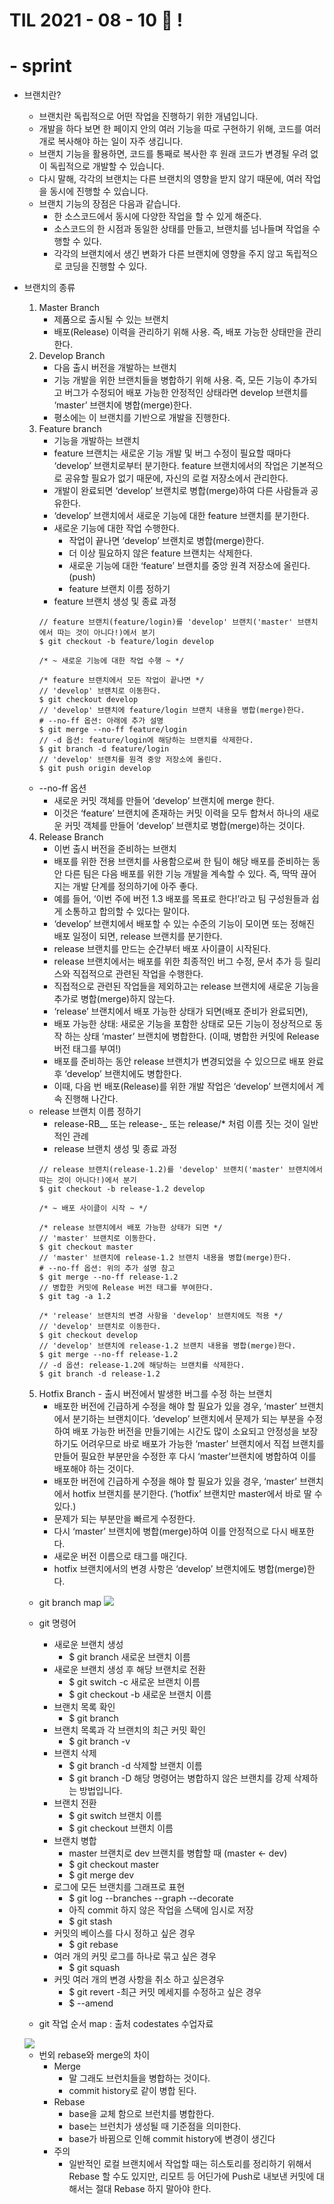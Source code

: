 # TIL 2021 - 08 - 10  📖 !

# - sprint
- 브랜치란?
    - 브랜치란 독립적으로 어떤 작업을 진행하기 위한 개념입니다.
    - 개발을 하다 보면 한 페이지 안의 여러 기능을 따로 구현하기  위해, 코드를 여러 개로 복사해야 하는 일이 자주 생깁니다.
     - 브랜치 기능을 활용하면, 코드를 통째로 복사한 후 원래 코드가 변경될 우려 없이 독립적으로 개발할 수 있습니다.
    - 다시 말해, 각각의 브랜치는 다른 브랜치의 영향을 받지 않기  때문에, 여러 작업을 동시에 진행할 수 있습니다.
    - 브랜치 기능의 장점은 다음과 같습니다.
      - 한 소스코드에서 동시에 다양한 작업을 할 수 있게 해준다.
      - 소스코드의 한 시점과 동일한 상태를 만들고, 브랜치를     넘나들며 작업을 수행할 수 있다.
      - 각각의 브랜치에서 생긴 변화가 다른 브랜치에 영향을 주지 않고 독립적으로 코딩을 진행할 수 있다.
- 브랜치의 종류 
    1. Master Branch
         - 제품으로 출시될 수 있는 브랜치
         - 배포(Release) 이력을 관리하기 위해 사용. 즉, 배포 가능한 상태만을 관리한다. 
    2. Develop Branch
        - 다음 출시 버전을 개발하는 브랜치
        - 기능 개발을 위한 브랜치들을 병합하기 위해 사용. 즉,  모든 기능이 추가되고 버그가 수정되어 배포 가능한 안정적인 상태라면 develop 브랜치를 ‘master’ 브랜치에 병합(merge)한다.
        - 평소에는 이 브랜치를 기반으로 개발을 진행한다.
    3. Feature branch
        - 기능을 개발하는 브랜치
        - feature 브랜치는 새로운 기능 개발 및 버그 수정이 필요할 때마다 ‘develop’ 브랜치로부터 분기한다. feature 브랜치에서의 작업은 기본적으로 공유할 필요가 없기 때문에, 자신의 로컬 저장소에서 관리한다.
        - 개발이 완료되면 ‘develop’ 브랜치로 병합(merge)하여 다른 사람들과 공유한다.
        - ‘develop’ 브랜치에서 새로운 기능에 대한 feature 브랜치를 분기한다.
        - 새로운 기능에 대한 작업 수행한다.
            - 작업이 끝나면 ‘develop’ 브랜치로 병합(merge)한다.
            - 더 이상 필요하지 않은 feature 브랜치는 삭제한다.
            - 새로운 기능에 대한 ‘feature’ 브랜치를 중앙 원격 저장소에 올린다.(push)
            - feature 브랜치 이름 정하기
        - feature 브랜치 생성 및 종료 과정
        ```
        // feature 브랜치(feature/login)를 'develop' 브랜치('master' 브랜치에서 따는 것이 아니다!)에서 분기
        $ git checkout -b feature/login develop

        /* ~ 새로운 기능에 대한 작업 수행 ~ */

        /* feature 브랜치에서 모든 작업이 끝나면 */
        // 'develop' 브랜치로 이동한다.
        $ git checkout develop
        // 'develop' 브랜치에 feature/login 브랜치 내용을 병합(merge)한다.
        # --no-ff 옵션: 아래에 추가 설명
        $ git merge --no-ff feature/login
        // -d 옵션: feature/login에 해당하는 브랜치를 삭제한다.
        $ git branch -d feature/login
        // 'develop' 브랜치를 원격 중앙 저장소에 올린다.
        $ git push origin develop
        ```
    - --no-ff 옵션
       - 새로운 커밋 객체를 만들어 ‘develop’ 브랜치에 merge 한다.
       - 이것은 ‘feature’ 브랜치에 존재하는 커밋 이력을 모두 합쳐서 하나의 새로운 커밋 객체를 만들어 ‘develop’ 브랜치로 병합(merge)하는 것이다.
    4. Release Branch
       - 이번 출시 버전을 준비하는 브랜치
       - 배포를 위한 전용 브랜치를 사용함으로써 한 팀이 해당 배포를 준비하는 동안 다른 팀은 다음 배포를 위한 기능 개발을 계속할 수 있다. 즉, 딱딱 끊어지는 개발 단계를 정의하기에 아주 좋다.
       - 예를 들어, ‘이번 주에 버전 1.3 배포를 목표로 한다!’라고 팀 구성원들과 쉽게 소통하고 합의할 수 있다는 말이다.
       - ‘develop’ 브랜치에서 배포할 수 있는 수준의 기능이 모이면 또는 정해진 배포 일정이 되면, release 브랜치를 분기한다.
       - release 브랜치를 만드는 순간부터 배포 사이클이 시작된다.
       - release 브랜치에서는 배포를 위한 최종적인 버그 수정, 문서 추가 등 릴리스와 직접적으로 관련된 작업을 수행한다.
       - 직접적으로 관련된 작업들을 제외하고는 release 브랜치에 새로운 기능을 추가로 병합(merge)하지 않는다.
       - ‘release’ 브랜치에서 배포 가능한 상태가 되면(배포 준비가 완료되면),
       - 배포 가능한 상태: 새로운 기능을 포함한 상태로 모든 기능이 정상적으로 동작 하는 상태
       ‘master’ 브랜치에 병합한다. (이때, 병합한 커밋에 Release 버전 태그를 부여!)
       - 배포를 준비하는 동안 release 브랜치가 변경되었을 수 있으므로 배포 완료 후 ‘develop’ 브랜치에도 병합한다.
       - 이때, 다음 번 배포(Release)를 위한 개발 작업은 ‘develop’ 브랜치에서 계속 진행해 나간다.
    - release 브랜치 이름 정하기
       - release-RB__ 또는 release-_ 또는 release/* 처럼 이름 짓는 것이 일반적인 관례
       - release 브랜치 생성 및 종료 과정
       ```
       // release 브랜치(release-1.2)를 'develop' 브랜치('master' 브랜치에서 따는 것이 아니다!)에서 분기
       $ git checkout -b release-1.2 develop

       /* ~ 배포 사이클이 시작 ~ */

       /* release 브랜치에서 배포 가능한 상태가 되면 */
       // 'master' 브랜치로 이동한다.
       $ git checkout master
       // 'master' 브랜치에 release-1.2 브랜치 내용을 병합(merge)한다.
       # --no-ff 옵션: 위의 추가 설명 참고
       $ git merge --no-ff release-1.2
       // 병합한 커밋에 Release 버전 태그를 부여한다.
       $ git tag -a 1.2

       /* 'release' 브랜치의 변경 사항을 'develop' 브랜치에도 적용 */
       // 'develop' 브랜치로 이동한다.
       $ git checkout develop
       // 'develop' 브랜치에 release-1.2 브랜치 내용을 병합(merge)한다.
       $ git merge --no-ff release-1.2
       // -d 옵션: release-1.2에 해당하는 브랜치를 삭제한다.
       $ git branch -d release-1.2
       ```
    5. Hotfix Branch
      - 출시 버전에서 발생한 버그를 수정 하는 브랜치
          - 배포한 버전에 긴급하게 수정을 해야 할 필요가 있을 경우, ‘master’ 브랜치에서 분기하는 브랜치이다. ‘develop’ 브랜치에서 문제가 되는 부분을 수정하여 배포 가능한 버전을 만들기에는 시간도 많이 소요되고 안정성을 보장하기도 어려우므로 바로 배포가 가능한 ‘master’ 브랜치에서 직접 브랜치를 만들어 필요한 부분만을 수정한 후 다시 ‘master’브랜치에 병합하여 이를 배포해야 하는 것이다.
          - 배포한 버전에 긴급하게 수정을 해야 할 필요가 있을 경우,
          ‘master’ 브랜치에서 hotfix 브랜치를 분기한다. (‘hotfix’ 브랜치만 master에서 바로 딸 수 있다.)
          - 문제가 되는 부분만을 빠르게 수정한다.
          - 다시 ‘master’ 브랜치에 병합(merge)하여 이를 안정적으로 다시 배포한다.
          - 새로운 버전 이름으로 태그를 매긴다.
          - hotfix 브랜치에서의 변경 사항은 ‘develop’ 브랜치에도 병합(merge)한다.
    - git branch map
       <img src = 'gitbranch.png'>
    - git 명령어 
      - 새로운 브랜치 생성
         - $ git branch 새로운 브랜치 이름
      - 새로운 브랜치 생성 후 해당 브랜치로 전환
         - $ git switch -c 새로운 브랜치 이름
         - $ git checkout -b 새로운 브랜치 이름
      - 브랜치 목록 확인
         - $ git branch
      - 브랜치 목록과 각 브랜치의 최근 커밋 확인
         - $ git branch -v
      - 브랜치 삭제
         - $ git branch -d 삭제할 브랜치 이름
         - $ git branch -D 해당 명령어는 병합하지 않은 브랜치를 강제 삭제하는 방법입니다.
      - 브랜치 전환
         - $ git switch 브랜치 이름
         - $ git checkout 브랜치 이름
      - 브랜치 병합
         - master 브랜치로 dev 브랜치를 병합할 때 (master ← dev)
         - $ git checkout master
         - $ git merge dev
      - 로그에 모든 브랜치를 그래프로 표현
         - $ git log --branches --graph --decorate
         - 아직 commit 하지 않은 작업을 스택에 임시로 저장
         - $ git stash
      - 커밋의 베이스를 다시 정하고 싶은 경우
         - $ git rebase 
      - 여러 개의 커밋 로그를 하나로 묶고 싶은 경우
         - $ git squash
      - 커밋 여러 개의 변경 사항을 취소 하고 싶은경우
         - $ git revert
      -최근 커밋 메세지를 수정하고 싶은 경우
         - $ --amend  
        
    - git 작업 순서 map : 출처 codestates 수업자료  

    <img src = 'gitlog.png'>

    - 번외 rebase와 merge의 차이 
       - Merge
           - 말 그래도 브런치들을 병합하는 것이다.
           - commit history로 같이 병합 된다.
       - Rebase
           - base을 교체 함으로 브런치를 병합한다.
           - base는 브런치가 생성될 때 기준점을 의미한다.
           - base가 바뀜으로 인해 commit history에 변경이 생긴다
       - 주의
           - 일반적인 로컬 브랜치에서 작업할 때는 히스토리를 정리하기 위해서 Rebase 할 수도 있지만, 리모트 등 어딘가에 Push로 내보낸 커밋에 대해서는 절대 Rebase 하지 말아야 한다.
